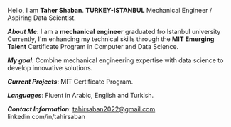 Hello, I am **Taher Shaban**.
**TURKEY-ISTANBUL**
Mechanical Engineer / Aspiring Data Scientist.

_**About Me**_:
I am a **mechanical engineer** graduated fro Istanbul university Currently, I'm enhancing my technical skills through the **MIT Emerging Talent** Certificate Program in Computer and Data Science.

**_My goal_**:
Combine mechanical engineering expertise with data science to develop innovative solutions.

**_Current Projects_**:
MIT Certificate Program.

**_Languages_**: 
Fluent in Arabic, English and Turkish.

_**Contact Information**_:
tahirsaban2022@gmail.com
linkedin.com/in/tahirsaban
